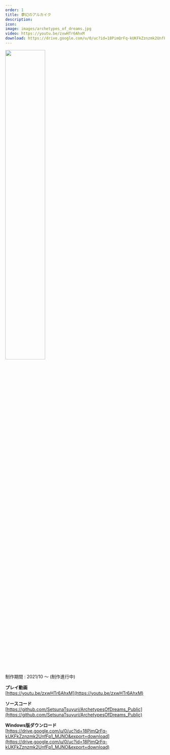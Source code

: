 ```yaml
---
order: 1
title: 夢幻のアルカイク
description:
icon:
image: images/archetypes_of_dreams.jpg
video: https://youtu.be/zxwHTr6AhxM
download: https://drive.google.com/u/0/uc?id=18PimQrFq-kUKFkZznzmk2UnfFp1_MJNO&export=download
---
```


<img src="images/archetypes_of_dreams.jpg" width="50%">

制作期間 : 2021/10 ～ (制作進行中)

**プレイ動画**  
[https://youtu.be/zxwHTr6AhxM](https://youtu.be/zxwHTr6AhxM)

**ソースコード**  
[https://github.com/SetsunaTsuyuri/ArchetypesOfDreams_Public](https://github.com/SetsunaTsuyuri/ArchetypesOfDreams_Public)

**Windows版ダウンロード**  
[https://drive.google.com/u/0/uc?id=18PimQrFq-kUKFkZznzmk2UnfFp1_MJNO&export=download](https://drive.google.com/u/0/uc?id=18PimQrFq-kUKFkZznzmk2UnfFp1_MJNO&export=download)